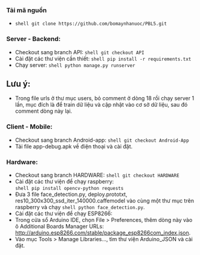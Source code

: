 ### Tải mã nguồn
* ```shell git clone https://github.com/bomaynhanuoc/PBL5.git```
### Server - Backend:
* Checkout sang branch API:
```shell git checkout API```
* Cài đặt các thư viện cần thiết:
```shell pip install -r requirements.txt```
* Chạy server:
```shell python manage.py runserver```
## Lưu ý:
* Trong file urls ở thư mục users, bỏ comment ở dòng 18 rồi chạy server 1 lần, mục đích là để train dữ liệu và cập nhật vào cơ sở dữ liệu, sau đó comment dòng này lại.
### Client - Mobile:
* Checkout sang branch Android-app:
```shell git checkout Android-App```
* Tải file app-debug.apk về điện thoại và cài đặt.
### Hardware:
* Checkout sang branch HARDWARE:
```shell git checkout HARDWARE```
* Cài đặt các thư viện để chạy raspberry:\
```shell pip install opencv-python requests```
* Đưa 3 file face_detection.py, deploy.prototxt, res10_300x300_ssd_iter_140000.caffemodel vào cùng một thư mục trên raspberry và chạy ```shell python face_detection.py```.
* Cài đặt các thư viện để chạy ESP8266:
* Trong cửa sổ Arduino IDE, chọn File > Preferences, thêm dòng này vào ô Additional Boards Manager URLs: http://arduino.esp8266.com/stable/package_esp8266com_index.json.
* Vào mục Tools > Manage Libraries..., tìm thư viện Arduino_JSON và cài đặt.
